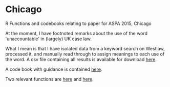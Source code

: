# Chicago

R Functions and codebooks relating to paper for ASPA 2015, Chicago

At the moment, I have footnoted remarks about the use of the word 'unaccountable' in (largely) UK case law.

What I mean is that I have isolated data from a keyword search on Westlaw, processed it, and manually read through to assign meanings to each use of the word. A csv file containing all results is available for download [here](https://github.com/cokelly/Chicago/blob/master/Unaccountability/unaccountability.csv).

A code book with guidance is contained [here](https://github.com/cokelly/Chicago/blob/master/Unaccountability/unaccountability%20codebook.Rmd).

Two relevant functions are [here](https://github.com/cokelly/Chicago/blob/master/Unaccountability/Westlaw%20Cases%20Function.R) and [here](https://github.com/cokelly/Chicago/blob/master/Unaccountability/IsolateKey.R).

